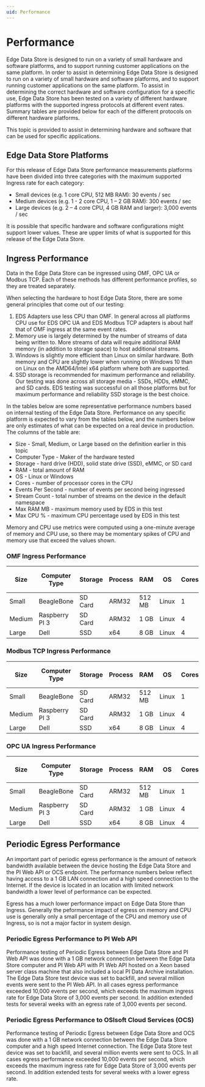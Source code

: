 ```yaml
---
uid: Performance
---
```


# Performance

Edge Data Store is designed to run on a variety of small hardware and software platforms, and to support running customer applications on the same platform. In order to assist in determining Edge Data Store is designed to run on a variety of small hardware and software platforms, and to support running customer applications on the same platform. To assist in determining the correct hardware and software configuration for a specific use, Edge Data Store has been tested on a variety of different hardware platforms with the supported ingress protocols at different event rates. Summary tables are provided below for each of the different protocols on different hardware platforms.

This topic is provided to assist in determining hardware and software that can be used for specific applications.

## Edge Data Store Platforms

For this release of Edge Data Store performance measurements platforms have been divided into three categories with the maximum supported Ingress rate for each category:

* Small devices (e.g. 1 core CPU, 512 MB RAM): 30 events / sec
* Medium devices (e.g. 1 - 2 core CPU, 1 – 2 GB RAM): 300 events / sec
* Large devices (e.g. 2 – 4 core CPU, 4 GB RAM and larger): 3,000 events / sec

It is possible that specific hardware and software configurations might support lower values. These are upper limits of what is supported for this release of the Edge Data Store.

## Ingress Performance

Data in the Edge Data Store can be ingressed using OMF, OPC UA or Modbus TCP. Each of these methods has different performance profiles, so they are treated separately.

When selecting the hardware to host Edge Data Store, there are some general principles that come out of our testing:

1. EDS Adapters use less CPU than OMF. In general across all platforms CPU use for EDS OPC UA and EDS Modbus TCP adapters is about half that of OMF ingress at the same event rates.
2. Memory use is largely determined by the number of streams of data being written to. More streams of data will require additional RAM memory (in addition to storage space) to host additional streams.
3. Windows is slightly more efficient than Linux on similar hardware. Both memory and CPU are slightly lower when running on Windows 10 than on Linux on the AMD64/Intel x64 platform where both are supported. 
4. SSD storage is recommended for maximum performance and reliability. Our testing was done across all storage media - SSDs, HDDs, eMMC, and SD cards. EDS testing was successful on all those platforms but for maximum performance and reliability SSD storage is the best choice.

In the tables below are some representative performance numbers based on internal testing of the Edge Data Store. Performance on any specific platform is expected to vary from the tables below, and the numbers below are only estimates of what can be expected on a real device in production. The columns of the table are:

* Size - Small, Medium, or Large based on the definition earlier in this topic
* Computer Type - Maker of the hardware tested
* Storage - hard drive (HDD), solid state drive (SSD), eMMC, or SD card
* RAM - total amount of RAM
* OS - Linux or Windows
* Cores - number of processor cores in the CPU
* Events Per Second - number of events per second being ingressed
* Stream Count - total number of streams on the device in the default namespace
* Max RAM MB - maximum memory used by EDS in this test
* Max CPU % - maximum CPU percentage used by EDS in this test

Memory and CPU use metrics were computed using a one-minute average of memory and CPU use, so there may be momentary spikes of CPU and memory use that exceed the values shown.

### OMF Ingress Performance

|Size|Computer Type|Storage|Process|RAM|OS|Cores|Events Second|Stream Count|Max RAM MB|Max CPU %|
|--|--|--|--|--|--|--|--|--|--|--|
|Small|BeagleBone|SD Card|ARM32|512 MB|Linux|1|2|30|130|90|
|Medium|Raspberry PI 3|SD Card|ARM32|1 GB|Linux|4|300|300|202|50|
|Large|Dell|SSD|x64|8 GB|Linux|4|3000|3000|1100|70|

### Modbus TCP Ingress Performance

|Size|Computer Type|Storage|Process|RAM|OS|Cores|Events Second|Stream Count|Max RAM MB|Max CPU %|
|--|--|--|--|--|--|--|--|--|--|--|
|Small|BeagleBone|SD Card|ARM32|512 MB|Linux|1|15|30|120|65|
|Medium|Raspberry PI 3|SD Card|ARM32|1 GB|Linux|4|38|300|200|30|
|Large|Dell|SSD|x64|8 GB|Linux|4|3000|3000|1100|35|

### OPC UA Ingress Performance

|Size|Computer Type|Storage|Process|RAM|OS|Cores|Events Second|Stream Count|Max RAM MB|Max CPU %|
|--|--|--|--|--|--|--|--|--|--|--|
|Small|BeagleBone|SD Card|ARM32|512 MB|Linux|1|50|50|150|95|
|Medium|Raspberry PI 3|SD Card|ARM32|1 GB|Linux|4|300|300|220|30|
|Large|Dell|SSD|x64|8 GB|Linux|4|3000|3000|1100|35|

## Periodic Egress Performance

An important part of periodic egress performance is the amount of network bandwidth available between the device hosting the Edge Data Store and the PI Web API or OCS endpoint. The performance numbers below reflect having access to a 1 GB LAN connection and a high speed connection to the Internet. If the device is located in an location with limited network bandwidth a lower level of performance can be expected.

Egress has a much lower performance impact on Edge Data Store than Ingress. Generally the peformance impact of egress on memory and CPU use is generally only a small percentage of the CPU and memory use of Ingress, so is not a major factor in system design.

### Periodic Egress Performance to PI Web API

Performance testing of Periodic Egress between Edge Data Store and PI Web API was done with a 1 GB network connection between the Edge Data Store computer and PI Web API with PI Web API hosted on a Xeon based server class machine that also included a local PI Data Archive installation. The Edge Data Store test device was set to backfill, and several million events were sent to the PI Web API. In all cases egress performance exceeded 10,000 events per second, which exceeds the maximum ingress rate for Edge Data Store of 3,000 events per second. In addition extended tests for several weeks with an egress rate of 3,000 events per second.

### Periodic Egress Performance to OSIsoft Cloud Services (OCS)

Performance testing of Periodic Egress between Edge Data Store and OCS was done with a 1 GB network connection between the Edge Data Store computer and a high speed Internet connection. The Edge Data Store test device was set to backfill, and several million events were sent to OCS. In all cases egress performance exceeded 10,000 events per second, which exceeds the maximum ingress rate for Edge Data Store of 3,000 events per second. In addition extended tests for several weeks with a lower egress rate.
